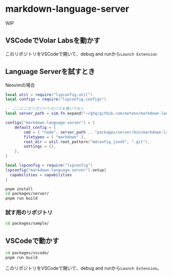 # markdown-language-server
WIP

## VSCodeでVolar Labsを動かす
このリポジトリをVSCodeで開いて、debug and runから`Launch Extension`

## Language Serverを試すとき

Neovimの場合

```lua
local util = require("lspconfig.util")
local configs = require("lspconfig.configs")

-- ここにこのリポジトリのパスを書いておく
local server_path = vim.fn.expand("~/ghq/github.com/eetann/markdown-language-server/")

configs["markdown-language-server"] = {
	default_config = {
		cmd = { "node", server_path .. "packages/server/bin/markdown-language-server.cjs", "--stdio" },
		filetypes = { "markdown" },
		root_dir = util.root_pattern("mdconfig.json5", ".git"),
		settings = {},
	},
}

local lspconfig = require("lspconfig")
lspconfig["markdown-language-server"].setup{
  capabilities = capabilities
}
```

```sh
pnpm install
cd packages/server/
pnpm run build
```

### 試す用のリポジトリ

```sh
cd packages/sample/
```

## VSCodeで動かす

```sh
cd packages/vscode/
pnpm run build
```
このリポジトリをVSCodeで開いて、debug and runから`Launch Extension`。

